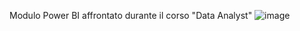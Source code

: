 Modulo Power BI affrontato durante il corso "Data Analyst" 
![image](https://github.com/BRANCAFEDERICA/PowerBI/assets/152906948/f5d9eea5-adaa-4bbb-90e0-dfdc6adf8834)
